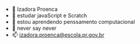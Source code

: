 - 👋 Izadora Proenca
- 👀 estudar javaScript e Scratch
- 🌱 estou aprendendo penssamento computacional
- 💞️ never say never 
- 📫 izadora.proenca@escola.pr.gov.br
